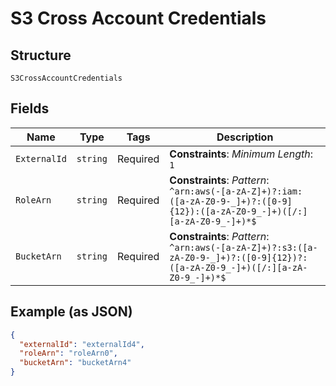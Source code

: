 
# S3 Cross Account Credentials

## Structure

`S3CrossAccountCredentials`

## Fields

| Name | Type | Tags | Description |
|  --- | --- | --- | --- |
| `ExternalId` | `string` | Required | **Constraints**: *Minimum Length*: `1` |
| `RoleArn` | `string` | Required | **Constraints**: *Pattern*: `^arn:aws(-[a-zA-Z]+)?:iam:([a-zA-Z0-9-_]+)?:([0-9]{12}):([a-zA-Z0-9_-]+)([/:][a-zA-Z0-9_-]+)*$` |
| `BucketArn` | `string` | Required | **Constraints**: *Pattern*: `^arn:aws(-[a-zA-Z]+)?:s3:([a-zA-Z0-9-_]+)?:([0-9]{12})?:([a-zA-Z0-9_-]+)([/:][a-zA-Z0-9_-]+)*$` |

## Example (as JSON)

```json
{
  "externalId": "externalId4",
  "roleArn": "roleArn0",
  "bucketArn": "bucketArn4"
}
```

